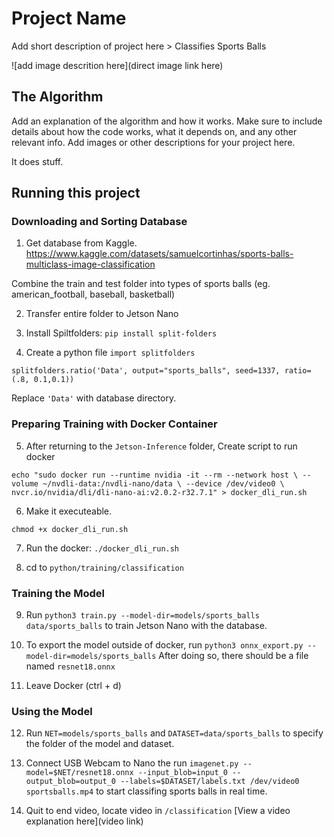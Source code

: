 # Project Name

 Add short description of project here > Classifies Sports Balls

![add image descrition here](direct image link here)

## The Algorithm

Add an explanation of the algorithm and how it works. Make sure to include details about how the code works, what it depends on, and any other relevant info. Add images or other descriptions for your project here. 

It does stuff.

## Running this project

### Downloading and Sorting Database
1. Get database from Kaggle.
https://www.kaggle.com/datasets/samuelcortinhas/sports-balls-multiclass-image-classification

Combine the train and test folder into types of sports balls
(eg. american_football, baseball, basketball)

2. Transfer entire folder to Jetson Nano

3. Install Spiltfolders: `pip install split-folders`

4. Create a python file 
`import splitfolders`

`splitfolders.ratio('Data', output="sports_balls", seed=1337, ratio=(.8, 0.1,0.1))`

Replace `'Data'` with database directory.

### Preparing Training with Docker Container

5. After returning to the `Jetson-Inference` folder,
Create script to run docker

`echo "sudo docker run --runtime nvidia -it --rm --network host \
    --volume ~/nvdli-data:/nvdli-nano/data \
    --device /dev/video0 \
    nvcr.io/nvidia/dli/dli-nano-ai:v2.0.2-r32.7.1" > docker_dli_run.sh`

6. Make it executeable.

`chmod +x docker_dli_run.sh`

7. Run the docker: `./docker_dli_run.sh`

8. cd to `python/training/classification`

### Training the Model

9. Run `python3 train.py --model-dir=models/sports_balls data/sports_balls` to train Jetson Nano with the database. 

10. To export the model outside of docker, run `python3 onnx_export.py --model-dir=models/sports_balls` After doing so, there should be a file named `resnet18.onnx`

11. Leave Docker (ctrl + d)

### Using the Model

12. Run `NET=models/sports_balls` and `DATASET=data/sports_balls` to specify the folder of the model and dataset. 

13. Connect USB Webcam to Nano the run `imagenet.py --model=$NET/resnet18.onnx --input_blob=input_0 --output_blob=output_0 --labels=$DATASET/labels.txt /dev/video0  sportsballs.mp4` to start classifing sports balls in real time.

14. Quit to end video, locate video in `/classification`
[View a video explanation here](video link)
